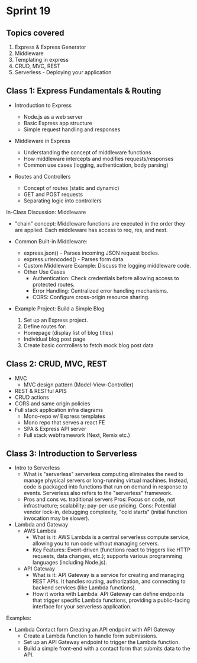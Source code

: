 # Sprint 19

## Topics covered
1. Express & Express Generator
2. Middleware
3. Templating in express
4. CRUD, MVC, REST
5. Serverless - Deploying your application

## Class 1: Express Fundamentals & Routing
- Introduction to Express
  - Node.js as a web server
  - Basic Express app structure
  - Simple request handling and responses
- Middleware in Express
  - Understanding the concept of middleware functions
  - How middleware intercepts and modifies requests/responses
  - Common use cases (logging, authentication, body parsing)

- Routes and Controllers
  - Concept of routes (static and dynamic)
  - GET and POST requests
  - Separating logic into controllers

In-Class Discussion: Middleware

- "chain" concept: Middleware functions are executed in the order they are applied. Each middleware has access to req, res, and next.
- Common Built-in Middleware:
  - express.json() - Parses incoming JSON request bodies.
  - express.urlencoded() - Parses form data.
  - Custom Middleware Example: Discuss the logging middleware code.
  - Other Use Cases
    - Authentication: Check credentials before allowing access to protected routes.
    - Error Handling: Centralized error handling mechanisms.
    - CORS: Configure cross-origin resource sharing.

- Example Project: Build a Simple Blog
  1. Set up an Express project.
  2. Define routes for:
    - Homepage (display list of blog titles)
    - Individual blog post page
  3. Create basic controllers to fetch mock blog post data

## Class 2: CRUD, MVC, REST
- MVC
  - MVC design pattern (Model-View-Controller)
- REST & RESTful APIS
- CRUD actions
- CORS and same origin policies
- Full stack application infra diagrams
  - Mono-repo w/ Express templates
  - Mono repo that serves a react FE
  - SPA & Express API server
  - Full stack webframework (Next, Remix etc.)

## Class 3: Introduction to Serverless
- Intro to Serverless
  - What is "serverless"
    serverless computing eliminates the need to manage physical servers or long-running virtual machines. Instead, code is packaged into functions that run on demand in response to events.
    Serverless also refers to the "serverless" framework.
  - Pros and cons vs. traditional servers
    Pros: Focus on code, not infrastructure; scalability; pay-per-use pricing.
    Cons: Potential vendor lock-in, debugging complexity, "cold starts" (initial function invocation may be slower).
- Lambda and Gateway
  - AWS Lambda
    - What is it: AWS Lambda is a central serverless compute service, allowing you to run code without managing servers.
    - Key Features: Event-driven (functions react to triggers like HTTP requests, data changes, etc.); supports various programming languages (including Node.js).
  - API Gateway
    - What is it: API Gateway is a service for creating and managing REST APIs. It handles routing, authorization, and connecting to backend services (like Lambda functions).
    - How it works with Lambda: API Gateway can define endpoints that trigger specific Lambda functions, providing a public-facing interface for your serverless application.

Examples:
- Lambda Contact form Creating an API endpoint with API Gateway
  - Create a Lambda function to handle form submissions.
  - Set up an API Gateway endpoint to trigger the Lambda function.
  - Build a simple front-end with a contact form that submits data to the API.